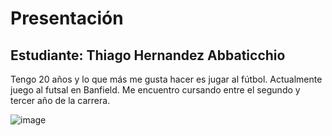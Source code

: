 # Presentación
## Estudiante: Thiago Hernandez Abbaticchio

Tengo 20 años y lo que más me gusta hacer es jugar al fútbol. Actualmente juego al futsal en Banfield.
Me encuentro cursando entre el segundo y tercer año de la carrera.

![image](https://user-images.githubusercontent.com/82011983/114098878-5d23a480-9898-11eb-85c4-7bb0f5bc2d9d.png)
